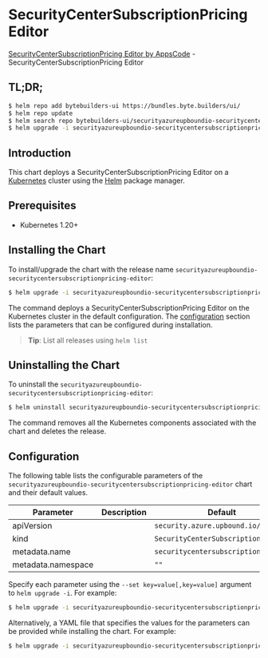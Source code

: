 # SecurityCenterSubscriptionPricing Editor

[SecurityCenterSubscriptionPricing Editor by AppsCode](https://byte.builders) - SecurityCenterSubscriptionPricing Editor

## TL;DR;

```bash
$ helm repo add bytebuilders-ui https://bundles.byte.builders/ui/
$ helm repo update
$ helm search repo bytebuilders-ui/securityazureupboundio-securitycentersubscriptionpricing-editor --version=v0.4.18
$ helm upgrade -i securityazureupboundio-securitycentersubscriptionpricing-editor bytebuilders-ui/securityazureupboundio-securitycentersubscriptionpricing-editor -n default --create-namespace --version=v0.4.18
```

## Introduction

This chart deploys a SecurityCenterSubscriptionPricing Editor on a [Kubernetes](http://kubernetes.io) cluster using the [Helm](https://helm.sh) package manager.

## Prerequisites

- Kubernetes 1.20+

## Installing the Chart

To install/upgrade the chart with the release name `securityazureupboundio-securitycentersubscriptionpricing-editor`:

```bash
$ helm upgrade -i securityazureupboundio-securitycentersubscriptionpricing-editor bytebuilders-ui/securityazureupboundio-securitycentersubscriptionpricing-editor -n default --create-namespace --version=v0.4.18
```

The command deploys a SecurityCenterSubscriptionPricing Editor on the Kubernetes cluster in the default configuration. The [configuration](#configuration) section lists the parameters that can be configured during installation.

> **Tip**: List all releases using `helm list`

## Uninstalling the Chart

To uninstall the `securityazureupboundio-securitycentersubscriptionpricing-editor`:

```bash
$ helm uninstall securityazureupboundio-securitycentersubscriptionpricing-editor -n default
```

The command removes all the Kubernetes components associated with the chart and deletes the release.

## Configuration

The following table lists the configurable parameters of the `securityazureupboundio-securitycentersubscriptionpricing-editor` chart and their default values.

|     Parameter      | Description |                    Default                     |
|--------------------|-------------|------------------------------------------------|
| apiVersion         |             | <code>security.azure.upbound.io/v1beta1</code> |
| kind               |             | <code>SecurityCenterSubscriptionPricing</code> |
| metadata.name      |             | <code>securitycentersubscriptionpricing</code> |
| metadata.namespace |             | <code>""</code>                                |


Specify each parameter using the `--set key=value[,key=value]` argument to `helm upgrade -i`. For example:

```bash
$ helm upgrade -i securityazureupboundio-securitycentersubscriptionpricing-editor bytebuilders-ui/securityazureupboundio-securitycentersubscriptionpricing-editor -n default --create-namespace --version=v0.4.18 --set apiVersion=security.azure.upbound.io/v1beta1
```

Alternatively, a YAML file that specifies the values for the parameters can be provided while
installing the chart. For example:

```bash
$ helm upgrade -i securityazureupboundio-securitycentersubscriptionpricing-editor bytebuilders-ui/securityazureupboundio-securitycentersubscriptionpricing-editor -n default --create-namespace --version=v0.4.18 --values values.yaml
```
